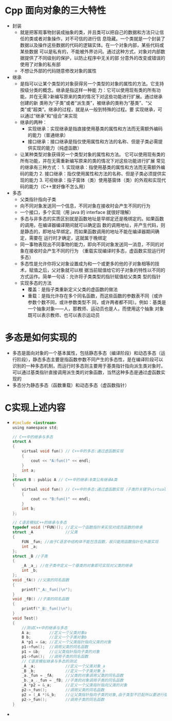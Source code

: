 # Cpp 面向对象的三大特性

- 封装
  - 就是把客观事物封装成抽象的类，并且类可以把⾃⼰的数据和⽅法只让信任的类或者对象操作，对不可信的进⾏信 息隐藏。⼀个类就是⼀个封装了数据以及操作这些数据的代码的逻辑实体。在⼀个对象内部，某些代码或某些数据 可以是私有的，不能被外界访问。通过这种⽅式，对象对内部数据提供了不同级别的保护，以防⽌程序中⽆关的部 分意外的改变或错误的使⽤了对象的私有部
  - 不想让外部的代码随意修改对象的属性
- 继承
  - 是指可以让某个类型的对象获得另⼀个类型的对象的属性的⽅法。它⽀持按级分类的概念。继承是指这样⼀种能 ⼒：它可以使⽤现有类的所有功能，并在⽆需᯿新编写原来的类的情况下对这些功能进⾏扩展。通过继承创建的新 类称为“⼦类”或者“派⽣类”，被继承的类称为“基类”、“⽗类”或“超类”。继承的过程，就是从⼀般到特殊的过程。要 实现继承，可以通过“继承”和“组合”来实现
  - 继承的两种：
    - 实现继承：实现继承是指直接使⽤基类的属性和⽅法⽽⽆需额外编码的能⼒（普通继承）
    - 接⼝继承：接⼝继承是指仅使⽤属性和⽅法的名称、但是⼦类必需提供实现的能⼒（纯虚函数）
  - 让某种类型对象获得另一个类型对象的属性和方法。 它可以使用现有类的所有功能，并在无需重新编写原来的类的情况下对这些功能进行扩展 常见的继承有三种方式： 1. 实现继承：指使用基类的属性和方法而无需额外编码的能力 2. 接口继承：指仅使用属性和方法的名称、但是子类必须提供实现的能力 3. 可视继承：指子窗体（类）使用基窗体（类）的外观和实现代码的能力（C++里好像不怎么用）
- 多态
  - 父类指针指向子类
  - 向不同对象发送同一个信息，不同对象在接收时会产生不同的行为
  - 一个接口，多个实现（用 java 的 interface 就很好理解）
  - 多态与⾮多态的实质区别就是函数地址是早绑定还是晚绑定的。如果函数的调⽤，在编译器编译期间就可以确定函 数的调⽤地址，并产⽣代码，则是静态的，即地址早绑定。⽽如果函数调⽤的地址不能在编译器期间确定，需要在 运⾏时才确定，这就属于晚绑定
  - 同一事物表现出不同事物的能力，即向不同对象发送同一消息，不同的对象在接收时会产生不同的行为 （重载实现编译时多态，虚函数实现运行时多态）
  - 多态性是允许你将父对象设置成为和一个或更多的他的子对象相等的技术，赋值之后，父对象就可以根 据当前赋值给它的子对象的特性以不同的方式运作。简单一句话：允许将子类类型的指针赋值给父类类 型的指针
  - 实现多态的方法
    - 覆盖：是指子类重新定义父类的虚函数的做法
    - 重载：是指允许存在多个同名函数，而这些函数的参数表不同（或许参数个数不同，或许参数类型不 同，或许两者都不同）。例如：基类是一个抽象对象——人，那教师、运动员也是人，而使用这个抽象 对象既可以表示教师、也可以表示运动员



# 多态是如何实现的

- 多态是面向对象的一个基本属性，包括静态多态（编译阶段）和动态多态（运行阶段），静态多态主要是指函数参数不同产生的多态性，是在编译阶段可以识别的一种多态机制，而运行时多态则主要用于基类指针指向派生类对象时，可以通过基类指针直接调用派生类的对象函数，当然这种多态是通过虚函数实现的
- 多态分为静态多态（函数重载）和动态多态（虚函数指针）



# C实现上述内容

- ```c
  #include <iostream>
  using namespace std;
  
  // C++中的继承与多态
  struct A
  {
      virtual void fun() // C++中的多态:通过虚函数实现
      {
          cout << "A:fun()" << endl;
      }
      int a;
  };
  struct B : public A // C++中的继承:B类公有继承A类
  {
      virtual void fun() // C++中的多态:通过虚函数实现（子类的关键字virtual可加可不加）
      {
          cout << "B:fun()" << endl;
      }
      int b;
  };
  
  // C语言模拟C++的继承与多态
  typedef void (*FUN)(); //定义一个函数指针来实现对成员函数的继承
  struct _A              //父类
  {
      FUN _fun; //由于C语言中结构体不能包含函数，故只能用函数指针在外面实现
      int _a;
  };
  struct _B //子类
  {
      _A _a_; //在子类中定义一个基类的对象即可实现对父类的继承
      int _b;
  };
  void _fA() //父类的同名函数
  {
      printf("_A:_fun()\n");
  }
  void _fB() //子类的同名函数
  {
      printf("_B:_fun()\n");
  }
  void Test()
  {
      //测试C++中的继承与多态
      A a;        //定义一个父类对象a
      B b;        //定义一个子类对象b
      A *p1 = &a; //定义一个父类指针指向父类的对象
      p1->fun();  //调用父类的同名函数
      p1 = &b;    //让父类指针指向子类的对象
      p1->fun();  //调用子类的同名函数
      // C语言模拟继承与多态的测试
      _A _a;             //定义一个父类对象_a
      _B _b;             //定义一个子类对象_b
      _a._fun = _fA;     //父类的对象调用父类的同名函数
      _b._a_._fun = _fB; //子类的对象调用子类的同名函数
      _A *p2 = &_a;      //定义一个父类指针指向父类的对象
      p2->_fun();        //调用父类的同名函数
      p2 = (_A *)&_b;    //让父类指针指向子类的对象,由于类型不匹配所以要进行强转
      p2->_fun();        //调用子类的同名函数
  }
  ```

- 
